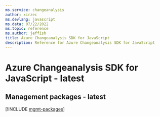 ```yaml
---
ms.service: changeanalysis
author: xirzec
ms.devlang: javascript
ms.data: 07/22/2022
ms.topic: reference
ms.author: jeffish
title: Azure Changeanalysis SDK for JavaScript
description: Reference for Azure Changeanalysis SDK for JavaScript
---
```

# Azure Changeanalysis SDK for JavaScript - latest

## Management packages - latest
[!INCLUDE [mgmt-packages](changeanalysis-mgmt-index.md)]